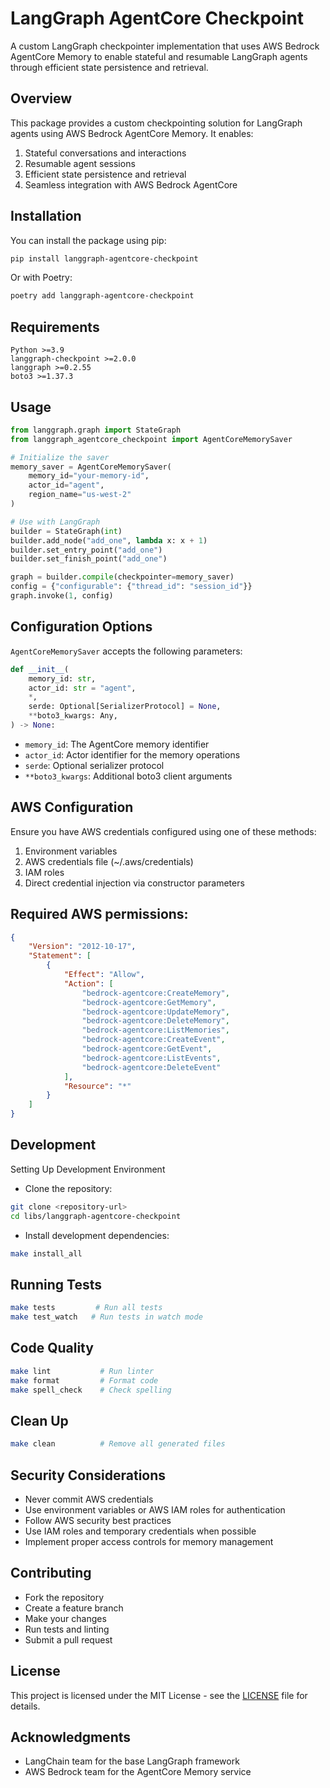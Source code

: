 # LangGraph AgentCore Checkpoint
A custom LangGraph checkpointer implementation that uses AWS Bedrock AgentCore Memory to enable stateful and resumable LangGraph agents through efficient state persistence and retrieval.

## Overview
This package provides a custom checkpointing solution for LangGraph agents using AWS Bedrock AgentCore Memory. It enables:
1. Stateful conversations and interactions
2. Resumable agent sessions 
3. Efficient state persistence and retrieval 
4. Seamless integration with AWS Bedrock AgentCore

## Installation
You can install the package using pip:

```bash
pip install langgraph-agentcore-checkpoint
```
Or with Poetry:
```bash
poetry add langgraph-agentcore-checkpoint
```

## Requirements
```text
Python >=3.9
langgraph-checkpoint >=2.0.0
langgraph >=0.2.55
boto3 >=1.37.3
```

## Usage

```python
from langgraph.graph import StateGraph
from langgraph_agentcore_checkpoint import AgentCoreMemorySaver

# Initialize the saver
memory_saver = AgentCoreMemorySaver(
    memory_id="your-memory-id",
    actor_id="agent",
    region_name="us-west-2"
)

# Use with LangGraph
builder = StateGraph(int)
builder.add_node("add_one", lambda x: x + 1)
builder.set_entry_point("add_one")
builder.set_finish_point("add_one")

graph = builder.compile(checkpointer=memory_saver)
config = {"configurable": {"thread_id": "session_id"}}
graph.invoke(1, config)
```

## Configuration Options

`AgentCoreMemorySaver` accepts the following parameters:

```python
def __init__(
    memory_id: str,
    actor_id: str = "agent",
    *,
    serde: Optional[SerializerProtocol] = None,
    **boto3_kwargs: Any,
) -> None:
```

- `memory_id`: The AgentCore memory identifier
- `actor_id`: Actor identifier for the memory operations
- `serde`: Optional serializer protocol
- `**boto3_kwargs`: Additional boto3 client arguments

## AWS Configuration

Ensure you have AWS credentials configured using one of these methods:
1. Environment variables
2. AWS credentials file (~/.aws/credentials)
3. IAM roles
4. Direct credential injection via constructor parameters

## Required AWS permissions:

```json
{
    "Version": "2012-10-17",
    "Statement": [
        {
            "Effect": "Allow",
            "Action": [
                "bedrock-agentcore:CreateMemory",
                "bedrock-agentcore:GetMemory",
                "bedrock-agentcore:UpdateMemory",
                "bedrock-agentcore:DeleteMemory",
                "bedrock-agentcore:ListMemories",
                "bedrock-agentcore:CreateEvent",
                "bedrock-agentcore:GetEvent",
                "bedrock-agentcore:ListEvents",
                "bedrock-agentcore:DeleteEvent"
            ],
            "Resource": "*"
        }
    ]
}
```

## Development
Setting Up Development Environment

* Clone the repository:
```bash
git clone <repository-url>
cd libs/langgraph-agentcore-checkpoint
```
* Install development dependencies:
```bash
make install_all
```

## Running Tests
```bash
make tests         # Run all tests
make test_watch   # Run tests in watch mode
```

## Code Quality
```bash
make lint           # Run linter
make format         # Format code
make spell_check    # Check spelling
```

## Clean Up
```bash
make clean          # Remove all generated files
```

## Security Considerations
* Never commit AWS credentials
* Use environment variables or AWS IAM roles for authentication
* Follow AWS security best practices
* Use IAM roles and temporary credentials when possible
* Implement proper access controls for memory management

## Contributing
* Fork the repository
* Create a feature branch
* Make your changes
* Run tests and linting
* Submit a pull request

## License
This project is licensed under the MIT License - see the [LICENSE](LICENSE) file for details.

## Acknowledgments
* LangChain team for the base LangGraph framework
* AWS Bedrock team for the AgentCore Memory service